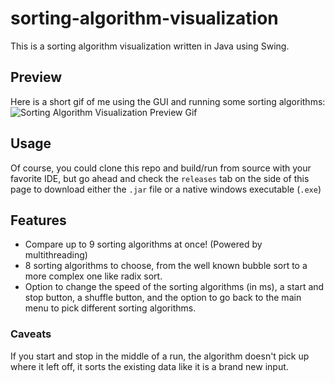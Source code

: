 # sorting-algorithm-visualization

This is a sorting algorithm visualization written in Java using Swing.

## Preview

Here is a short gif of me using the GUI and running some sorting algorithms:
![Sorting Algorithm Visualization Preview Gif](https://i.imgur.com/Ehwm31B)

## Usage
Of course, you could clone this repo and build/run from source with your favorite IDE, but go ahead
and check the `releases` tab on the side of this page to download either the `.jar` file
or a native windows executable (`.exe`)

## Features

- Compare up to 9 sorting algorithms at once! (Powered by multithreading)
- 8 sorting algorithms to choose, from the well known bubble sort to a more complex one like radix sort.
- Option to change the speed of the sorting algorithms (in ms), a start and stop button, a shuffle button, and the option
to go back to the main menu to pick different sorting algorithms. 

### Caveats
If you start and stop in the middle of a run, the algorithm doesn't pick up where it left off, 
it sorts the existing data like it is a brand new input.
